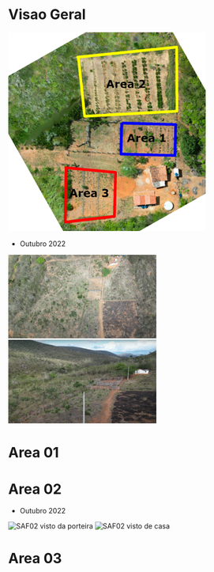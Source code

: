 # Visao Geral

<p float="center">
	<img src="figuras/geral/overview.png" width="400" alt="Os SAFs" />
</p>

- Outubro 2022

<p float="left">
	<a href="figuras/geral/outubro22_01.png" target="_blank">
        <img src="figuras/geral/thumbnails/outubro22_01.png" alt="Thumbnail" />
    </a>
	<a href="figuras/geral/outubro22_02.png" target="_blank">
        <img src="figuras/geral/thumbnails/outubro22_02.png" alt="Thumbnail" />
    </a>
</p>


# Area 01

# Area 02

- Outubro 2022

<p float="left">
	<img src="figuras/geral/outubro22_02.png" width="400" alt="SAF02 visto da porteira" />
	<img src="figuras/saf02/outubro22_03.png" width="400" alt="SAF02 visto de casa" />
</p>

# Area 03
